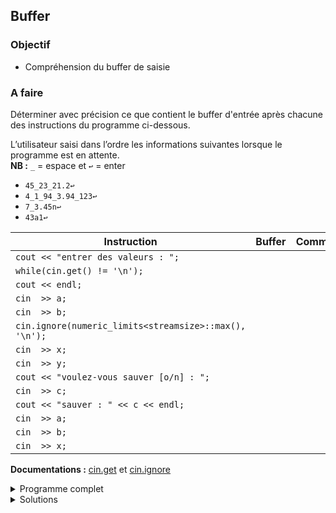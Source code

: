 ## Buffer

### Objectif
- Compréhension du buffer de saisie

### A faire
Déterminer avec précision ce que contient le buffer d'entrée après chacune des instructions du programme ci-dessous.

L’utilisateur saisi dans l’ordre les informations suivantes lorsque le programme est en attente.
<br>**NB :** `_`  = espace et `↩︎` = enter

- `45_23_21.2↩︎`
- `4_1_94_3.94_123↩︎`
- `7_3.45n↩︎`
- `43a1↩︎`



| Instruction 	                                       |  Buffer           | Commentaire                              |
|-------------------------------------------------------|-------------------|------------------------------------------|
|`cout << "entrer des valeurs : ";`                     |                   |                                          |
|`while(cin.get() != '\n');`                            |                   |                                          |
|`cout << endl;`                                        |                   |                                          |
|`cin  >> a;`                                           |                   |                                          |
|`cin  >> b;`                                           |                   |                                          |
|`cin.ignore(numeric_limits<streamsize>::max(), '\n');` |                   |                                          |
|`cin  >> x;`                                           |                   |                                          |
|`cin  >> y;`                                           |                   |                                          |
|`cout << "voulez-vous sauver [o/n] : ";`               |                   |                                          |
|`cin  >> c;`                                           |                   |                                          |
|`cout << "sauver : " << c << endl;`                    |                   |                                          |
|`cin  >> a;`                                           |                   |                                          |
|`cin  >> b;`                                           |                   |                                          |
|`cin  >> x;`                                           |                   |                                          |

**Documentations :** [cin.get](https://cplusplus.com/reference/istream/istream/get) et [cin.ignore](https://cplusplus.com/reference/istream/istream/ignore)

<details>
<summary>Programme complet</summary>

~~~cpp
#include <cstdlib>   // EXIT_SUCCESS
#include <cstdio>    // cin.get()
#include <iostream>  // cout et cin
#include <limits>    // numeric_limits<streamsize>::max()

int main() {
   int      a, b;
   double   x, y;
   char     c;
   
   cout << "entrer des valeurs : ";   
   while(cin.get() != '\n');
   cout << endl;
   cin  >> a;
   cin  >> b;
   cin.ignore(numeric_limits<streamsize>::max(), '\n');
   cin  >> x;
   cin  >> y;
   cout << "voulez-vous sauver [o/n] : ";
   cin  >> c;
   cout << "sauver : " << c << endl;
   cin  >> a;
   cin  >> b;
   cin  >> x;

   cout << "presser ENTER pour quitter";
   cin.ignore(numeric_limits<streamsize>::max(), '\n');
   return EXIT_SUCCESS;
}
~~~

</details>

<details>
<summary>Solutions</summary>

| Instruction 	                        |  Buffer           | Commentaire                              |
|----------------------------------------|-------------------|------------------------------------------|
|`cout << "entrer des valeurs : ";`      | `∅`               | le buffer d'entrée est initialisé ∅      |
|`while(cin.get() != '\n');`             | `∅`               | les valeurs `45_23_21.2↩︎` sont perdues  |
|`cout << endl;`                         | `∅`               | ne modifie pas le buffer d'entrée        |
|`cin  >> a;`                            | `_1_94_3.94_123↩︎`| `4_1_94_3.94_123↩︎` 4 => a                |
|`cin  >> b;`                            | `_94_3.94_123↩︎`  | `_1_94_3.94_123↩︎` 1 => b                 |
|`cin.ignore(...);`                      | `∅`               | les valeurs `_94_3.94_123↩︎` sont perdues|
|`cin  >> x;`                            | `_3.45n↩︎`        | `7_3.45n↩︎` 7 => x                        |
|`cin  >> y;`                            | `n↩︎`             | `3.45n↩︎` 3.45 => y                       |
|`cout << "voulez-vous sauver [o/n] : ";`| `n↩︎`             | ne modifie pas le buffer d'entrée        |
|`cin  >> c;`                            | `↩︎`              | `n↩︎` 'n' => c                            |
|`cout << "sauver : " << c << endl;`     | `↩︎`              | ne modifie pas le buffer d'entrée        |
|`cin  >> a;`                            | `a1↩︎`            | `43a1↩︎` 43 => a                          |
|`cin  >> b;`                            | `a1↩︎`            | 'a' pas un `int` => plante le flux       |
|`cin  >> x;`                            | `a1↩︎`            | le flux est planté, passe tout droit     |

### Conclusions

1. le buffer ne peut pas être traité s'il est vide (lu, traité, ...)
1. lorsque le buffer est vide, une lecture met l'exécution du programme en pause jusqu'à la saisie de valeur(s) suivi de ENTER `↩︎`
1. les espaces précédants une valeurs numériques sont consommés
1. la lecture s'arrête dès la rencontre d'un caractère incompatible avec le type considéré (12 345 => 12, 345 et 1a2 => 1, 'a', 2)
1. les valeurs non consommées restent dans le flux (dans cet exemple : lecture de 'n' dans c)
1. une valeur incompatible avec l'opérateur de flux (ex 'a' => int) fait planter le flux, ce qui ne déclanche pas d'erreur
1. lorsque le flux est planté, les lectures sont ignorées (le flux n'est pas utilisable, ni même pour vider le flux)
1. une bonne pratique est de **vider le flux après utilisation**<br>typiquement avec `cin.ignore(numeric_limits<streamsize>::max(), '\n');`

</details>

